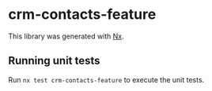 # crm-contacts-feature

This library was generated with [Nx](https://nx.dev).

## Running unit tests

Run `nx test crm-contacts-feature` to execute the unit tests.
